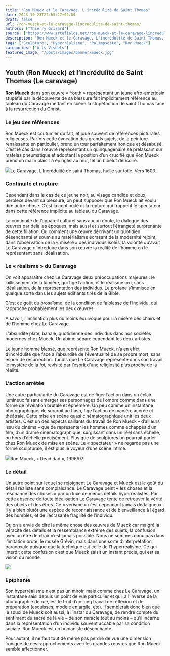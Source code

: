 ```yaml
---
title: "Ron Mueck et le Caravage. L'incrédulité de Saint Thomas"
date: 2023-10-23T22:03:27+02:00
draft: false
url: /ron-mueck-et-le-caravage-lincredulite-de-saint-thomas/
authors: ["Thierry Grizard"]
source: ["https://www.artefields.net/ron-mueck-et-le-caravage-lincredulite-de-saint-thomas/"]
description: "Ron Mueck et le Caravage. L'incrédulité de Saint Thomas, dans son œuvre Youth Ron Mueck se confronte aux grandes références de l'histoire de l'art."
tags: ["Sculpture", "Hyperréalisme", "Palimpseste", "Ron Mueck"]
categories: ["Arts Visuels"]
featured_image: "/posts/images/banner/mueck.jpg"
---
```

## Youth (Ron Mueck) et l’incrédulité de Saint Thomas (Le caravage)

**Ron Mueck** dans son œuvre « Youth » représentant un jeune afro-américain stupéfié par la découverte de sa blessure fait implicitement référence au tableau du Caravage mettant en scène la stupéfaction de saint Thomas face à la résurrection du Christ.

### Le jeu des références

Ron Mueck est coutumier du fait, et joue souvent de références picturales religieuses. Parfois cette évocation des grands sujets, de la peinture renaissante en particulier, prend un tour parfaitement ironique et désabusé. C’est le cas dans l’œuvre représentant un quinquagénaire se prélassant sur matelas pneumatique et adoptant la position d’un crucifié que Ron Mueck prend un malin plaisir à épingler au mur, tel un bibelot dérisoire.

![](/posts/images/mueck/caravage-saint-thomas1.jpg)Le Caravage. L’Incrédulité de saint Thomas, huille sur toile. Vers 1603.

### Continuité et rupture

Cependant dans le cas de ce jeune noir, au visage candide et doux, perplexe devant sa blessure, on peut supposer que Ron Mueck ait voulu dire autre chose. C’est la continuité et la rupture qui frappent le spectateur dans cette référence implicite au tableau du Caravage.

La continuité de l’appareil culturel sans aucun doute, le dialogue des œuvres par delà les époques, mais aussi et surtout l’étrangeté surprenante de cette filiation. Ou comment une œuvre décrivant un quotidien désenchanté et soumis au matérialisme écrasant de la modernité rejoint, dans l’observation de la « misère » des individus isolés, la volonté qu’avait Le Caravage d’introduire dans son œuvre la réalité de l’homme en le représentant sans idéalisation.

### Le « réalisme » du Caravage

On voit apparaître chez Le Caravage deux préoccupations majeures : le jaillissement de la lumière, qui fige l’action, et le réalisme cru, sans idéalisation, de la représentation des individus. Le profane s’immisce en quelque sorte dans les sujets édifiants tirés de la Bible.

C’est ce goût du prosaïsme, de la condition de faiblesse de l’individu, qui rapproche probablement les deux œuvres.

A savoir, l’inclination plus ou moins équivoque pour la misère des chairs et de l’homme chez Le Caravage.

L’absurdité plate, banale, quotidienne des individus dans nos sociétés modernes chez Mueck. Un abîme sépare cependant les deux artistes.

Le jeune homme blessé, que représente Ron Mueck, n’a en effet d’incrédulité que face à l’absurdité de l’éventualité de sa propre mort, sans espoir de résurrection. Tandis que Le Caravage représente dans son travail le mystère de la foi, revisité par l’esprit d’une religiosité plus proche de la réalité.

### L’action arrêtée

Une autre particularité du Caravage est de figer l’action dans un éclair lumineux faisant émerger ses personnages de l’ombre comme dans une forme de révélation brutale et éphémère. Un peu comme un instantané photographique, de surcroît au flash, fige l’action de manière acérée et théâtrale. Cette mise en scène quasi cinématographique unit les deux artistes. C’est un des aspects saillants du travail de Ron Mueck – d’ailleurs issu du cinéma – que de représenter les hommes comme échappés d’un film, d’un drame cinématographique, surgissant dans un réel sans échelle, ou hors d’échelle précisément. Plus que de sculptures on pourrait parler chez Ron Mueck de mise en scène. Le « spectateur » ne regarde pas une forme sculpturale, il est plus le voyeur d’une scène intime.

![](/posts/images/mueck/Ron-Mueck-.-Dead-Dad-.-1996-1997-1-1030x515.jpg)Ron Mueck, « Dead dad », 1996/97.

### Le détail

Un autre point sur lequel se rejoignent Le Caravage et Mueck est le goût du détail réaliste sans complaisance. Le Caravage peint « les choses et la résonance des choses » par un luxe de menus détails hyperréalistes. Par cette absence de toute idéalisation Le Caravage tente de retrouver la vérité des objets et des êtres. Ce « vérisme » n’est cependant jamais dédaigneux. Il y a bien plutôt une espèce de reconnaissance et de bienveillance à l’égard des humbles, et de l’écrasante fragilité de l’individu.

Or, on a envie de dire la même chose des œuvres de Mueck car malgré la véracité des détails et la ressemblance extrême des sujets, la confusion avec un être de chair n’est jamais possible. Nous ne sommes donc pas dans l’imitation brute, le musée Grévin, mais dans une sorte d’interprétation paradoxale puisque que la technique est celle de l’hyperréalisme. Ce qui interdit cette confusion c’est que Mueck saisit un instant précis, qui est sa vision du monde.

![](/posts/images/mueck/1869267.jpg)

### Epiphanie

Son hyperréalisme n’est pas un miroir, mais comme chez Le Caravage, un instantané saisi depuis un point de vue particulier et qui, à l’inverse de la photographie de rue, est le fruit d’un long travail de réflexion et de préparation (esquisses, modèle en argile, etc). Il semblerait donc bien que le souci de Mueck soit aussi, à l’instar du Caravage, de rendre compte du sentiment du sacré de la vie – de son miracle tout au moins – qu’il incarne dans la représentation d’un individu souvent accablé par sa condition sociale. Ron Mueck est un humaniste désenchanté.

Pour autant, il ne faut tout de même pas perdre de vue une dimension ironique de ces rapprochements avec les grandes œuvres que Ron Mueck semble affectionner.